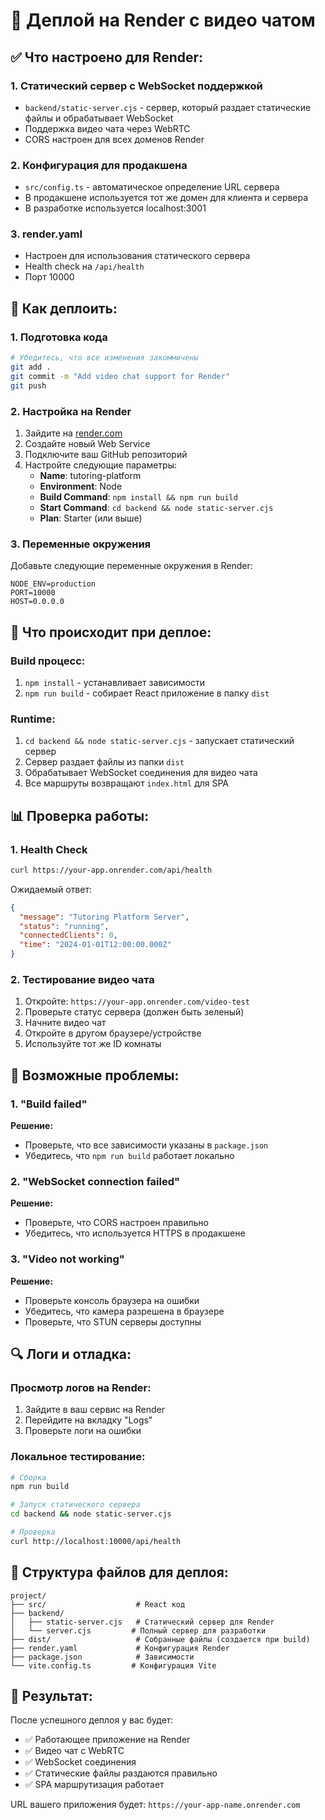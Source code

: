 # 🚀 Деплой на Render с видео чатом

## ✅ Что настроено для Render:

### 1. **Статический сервер с WebSocket поддержкой**
- `backend/static-server.cjs` - сервер, который раздает статические файлы и обрабатывает WebSocket
- Поддержка видео чата через WebRTC
- CORS настроен для всех доменов Render

### 2. **Конфигурация для продакшена**
- `src/config.ts` - автоматическое определение URL сервера
- В продакшене используется тот же домен для клиента и сервера
- В разработке используется localhost:3001

### 3. **render.yaml**
- Настроен для использования статического сервера
- Health check на `/api/health`
- Порт 10000

## 🚀 Как деплоить:

### 1. Подготовка кода
```bash
# Убедитесь, что все изменения закоммичены
git add .
git commit -m "Add video chat support for Render"
git push
```

### 2. Настройка на Render
1. Зайдите на [render.com](https://render.com)
2. Создайте новый Web Service
3. Подключите ваш GitHub репозиторий
4. Настройте следующие параметры:
   - **Name**: tutoring-platform
   - **Environment**: Node
   - **Build Command**: `npm install && npm run build`
   - **Start Command**: `cd backend && node static-server.cjs`
   - **Plan**: Starter (или выше)

### 3. Переменные окружения
Добавьте следующие переменные окружения в Render:
```
NODE_ENV=production
PORT=10000
HOST=0.0.0.0
```

## 🔧 Что происходит при деплое:

### Build процесс:
1. `npm install` - устанавливает зависимости
2. `npm run build` - собирает React приложение в папку `dist`

### Runtime:
1. `cd backend && node static-server.cjs` - запускает статический сервер
2. Сервер раздает файлы из папки `dist`
3. Обрабатывает WebSocket соединения для видео чата
4. Все маршруты возвращают `index.html` для SPA

## 📊 Проверка работы:

### 1. Health Check
```bash
curl https://your-app.onrender.com/api/health
```
Ожидаемый ответ:
```json
{
  "message": "Tutoring Platform Server",
  "status": "running",
  "connectedClients": 0,
  "time": "2024-01-01T12:00:00.000Z"
}
```

### 2. Тестирование видео чата
1. Откройте: `https://your-app.onrender.com/video-test`
2. Проверьте статус сервера (должен быть зеленый)
3. Начните видео чат
4. Откройте в другом браузере/устройстве
5. Используйте тот же ID комнаты

## 🐛 Возможные проблемы:

### 1. "Build failed"
**Решение:**
- Проверьте, что все зависимости указаны в `package.json`
- Убедитесь, что `npm run build` работает локально

### 2. "WebSocket connection failed"
**Решение:**
- Проверьте, что CORS настроен правильно
- Убедитесь, что используется HTTPS в продакшене

### 3. "Video not working"
**Решение:**
- Проверьте консоль браузера на ошибки
- Убедитесь, что камера разрешена в браузере
- Проверьте, что STUN серверы доступны

## 🔍 Логи и отладка:

### Просмотр логов на Render:
1. Зайдите в ваш сервис на Render
2. Перейдите на вкладку "Logs"
3. Проверьте логи на ошибки

### Локальное тестирование:
```bash
# Сборка
npm run build

# Запуск статического сервера
cd backend && node static-server.cjs

# Проверка
curl http://localhost:10000/api/health
```

## 📝 Структура файлов для деплоя:

```
project/
├── src/                    # React код
├── backend/
│   ├── static-server.cjs   # Статический сервер для Render
│   └── server.cjs         # Полный сервер для разработки
├── dist/                   # Собранные файлы (создается при build)
├── render.yaml             # Конфигурация Render
├── package.json            # Зависимости
└── vite.config.ts         # Конфигурация Vite
```

## 🎉 Результат:

После успешного деплоя у вас будет:
- ✅ Работающее приложение на Render
- ✅ Видео чат с WebRTC
- ✅ WebSocket соединения
- ✅ Статические файлы раздаются правильно
- ✅ SPA маршрутизация работает

URL вашего приложения будет: `https://your-app-name.onrender.com` 